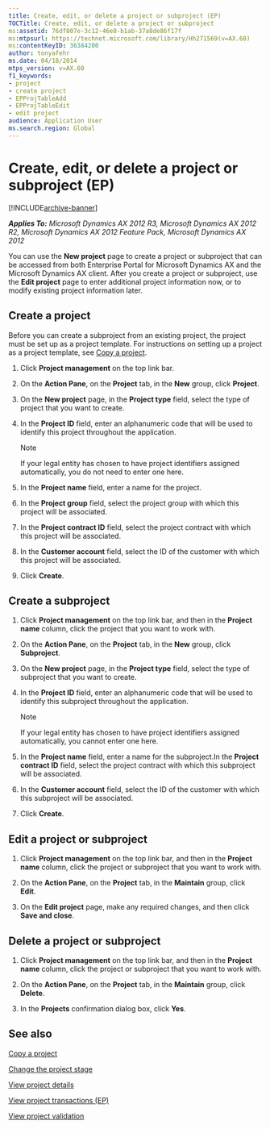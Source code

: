 ```yaml
---
title: Create, edit, or delete a project or subproject (EP)
TOCTitle: Create, edit, or delete a project or subproject
ms:assetid: 76df807e-3c12-46e8-b1ab-37a8de86f17f
ms:mtpsurl: https://technet.microsoft.com/library/Hh271569(v=AX.60)
ms:contentKeyID: 36384200
author: tonyafehr
ms.date: 04/18/2014
mtps_version: v=AX.60
f1_keywords:
- project
- create project
- EPProjTableAdd
- EPProjTableEdit
- edit project
audience: Application User
ms.search.region: Global
---
```


# Create, edit, or delete a project or subproject (EP) 


[!INCLUDE[archive-banner](includes/archive-banner.md)]


_**Applies To:** Microsoft Dynamics AX 2012 R3, Microsoft Dynamics AX 2012 R2, Microsoft Dynamics AX 2012 Feature Pack, Microsoft Dynamics AX 2012_

You can use the **New project** page to create a project or subproject that can be accessed from both Enterprise Portal for Microsoft Dynamics AX and the Microsoft Dynamics AX client. After you create a project or subproject, use the **Edit project** page to enter additional project information now, or to modify existing project information later.

## Create a project

Before you can create a subproject from an existing project, the project must be set up as a project template. For instructions on setting up a project as a project template, see [Copy a project](copy-a-project.md).

1.  Click **Project management** on the top link bar.

2.  On the **Action Pane**, on the **Project** tab, in the **New** group, click **Project**.

3.  On the **New project** page, in the **Project type** field, select the type of project that you want to create.

4.  In the **Project ID** field, enter an alphanumeric code that will be used to identify this project throughout the application.
    

    > [!NOTE]
    > <P>If your legal entity has chosen to have project identifiers assigned automatically, you do not need to enter one here.</P>



5.  In the **Project name** field, enter a name for the project.

6.  In the **Project group** field, select the project group with which this project will be associated.

7.  In the **Project contract ID** field, select the project contract with which this project will be associated.

8.  In the **Customer account** field, select the ID of the customer with which this project will be associated.

9.  Click **Create**.

## Create a subproject

1.  Click **Project management** on the top link bar, and then in the **Project name** column, click the project that you want to work with.

2.  On the **Action Pane**, on the **Project** tab, in the **New** group, click **Subproject**.

3.  On the **New project** page, in the **Project type** field, select the type of subproject that you want to create.

4.  In the **Project ID** field, enter an alphanumeric code that will be used to identify this subproject throughout the application.
    

    > [!NOTE]
    > <P>If your legal entity has chosen to have project identifiers assigned automatically, you cannot enter one here.</P>



5.  In the **Project name** field, enter a name for the subproject.In the **Project contract ID** field, select the project contract with which this subproject will be associated.

6.  In the **Customer account** field, select the ID of the customer with which this subproject will be associated.

7.  Click **Create**.

## Edit a project or subproject

1.  Click **Project management** on the top link bar, and then in the **Project name** column, click the project or subproject that you want to work with.

2.  On the **Action Pane**, on the **Project** tab, in the **Maintain** group, click **Edit**.

3.  On the **Edit project** page, make any required changes, and then click **Save and close**.

## Delete a project or subproject

1.  Click **Project management** on the top link bar, and then in the **Project name** column, click the project or subproject that you want to work with.

2.  On the **Action Pane**, on the **Project** tab, in the **Maintain** group, click **Delete**.

3.  In the **Projects** confirmation dialog box, click **Yes**.

## See also

[Copy a project](copy-a-project.md)

[Change the project stage](change-the-project-stage.md)

[View project details](view-project-details.md)

[View project transactions (EP)](view-project-transactions-ep.md)

[View project validation](view-project-validation.md)

  



